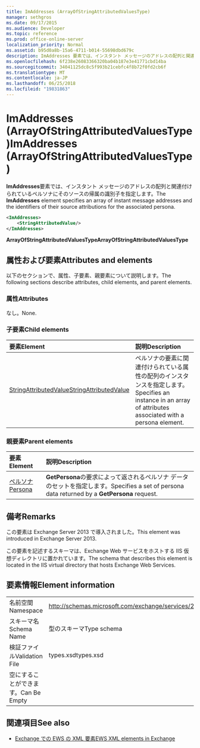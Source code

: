 ```yaml
---
title: ImAddresses (ArrayOfStringAttributedValuesType)
manager: sethgros
ms.date: 09/17/2015
ms.audience: Developer
ms.topic: reference
ms.prod: office-online-server
localization_priority: Normal
ms.assetid: b95d0a8b-15a6-4711-b014-55698dbd679c
description: ImAddresses 要素では、インスタント メッセージのアドレスの配列と関連付けられているペルソナにそのソースの帰属の識別子を指定します。
ms.openlocfilehash: 6f238e26083366320ba04b187e3e41771cbd14ba
ms.sourcegitcommit: 34041125dc8c5f993b21cebfc4f8b72f0fd2cb6f
ms.translationtype: MT
ms.contentlocale: ja-JP
ms.lasthandoff: 06/25/2018
ms.locfileid: "19831863"
---
```

# <a name="imaddresses-arrayofstringattributedvaluestype"></a><span data-ttu-id="35b59-103">ImAddresses (ArrayOfStringAttributedValuesType)</span><span class="sxs-lookup"><span data-stu-id="35b59-103">ImAddresses (ArrayOfStringAttributedValuesType)</span></span>

<span data-ttu-id="35b59-104">**ImAddresses**要素では、インスタント メッセージのアドレスの配列と関連付けられているペルソナにそのソースの帰属の識別子を指定します。</span><span class="sxs-lookup"><span data-stu-id="35b59-104">The **ImAddresses** element specifies an array of instant message addresses and the identifiers of their source attributions for the associated persona.</span></span> 
  
```XML
<ImAddresses>
    <StringAttributedValue/>
</ImAddresses>
```

 <span data-ttu-id="35b59-105">**ArrayOfStringAttributedValuesType**</span><span class="sxs-lookup"><span data-stu-id="35b59-105">**ArrayOfStringAttributedValuesType**</span></span>
## <a name="attributes-and-elements"></a><span data-ttu-id="35b59-106">属性および要素</span><span class="sxs-lookup"><span data-stu-id="35b59-106">Attributes and elements</span></span>

<span data-ttu-id="35b59-107">以下のセクションで、属性、子要素、親要素について説明します。</span><span class="sxs-lookup"><span data-stu-id="35b59-107">The following sections describe attributes, child elements, and parent elements.</span></span>
  
### <a name="attributes"></a><span data-ttu-id="35b59-108">属性</span><span class="sxs-lookup"><span data-stu-id="35b59-108">Attributes</span></span>

<span data-ttu-id="35b59-109">なし。</span><span class="sxs-lookup"><span data-stu-id="35b59-109">None.</span></span>
  
### <a name="child-elements"></a><span data-ttu-id="35b59-110">子要素</span><span class="sxs-lookup"><span data-stu-id="35b59-110">Child elements</span></span>

|<span data-ttu-id="35b59-111">**要素**</span><span class="sxs-lookup"><span data-stu-id="35b59-111">**Element**</span></span>|<span data-ttu-id="35b59-112">**説明**</span><span class="sxs-lookup"><span data-stu-id="35b59-112">**Description**</span></span>|
|:-----|:-----|
|[<span data-ttu-id="35b59-113">StringAttributedValue</span><span class="sxs-lookup"><span data-stu-id="35b59-113">StringAttributedValue</span></span>](stringattributedvalue.md) <br/> |<span data-ttu-id="35b59-114">ペルソナの要素に関連付けられている属性の配列のインスタンスを指定します。</span><span class="sxs-lookup"><span data-stu-id="35b59-114">Specifies an instance in an array of attributes associated with a persona element.</span></span>  <br/> |
   
### <a name="parent-elements"></a><span data-ttu-id="35b59-115">親要素</span><span class="sxs-lookup"><span data-stu-id="35b59-115">Parent elements</span></span>

|<span data-ttu-id="35b59-116">**要素**</span><span class="sxs-lookup"><span data-stu-id="35b59-116">**Element**</span></span>|<span data-ttu-id="35b59-117">**説明**</span><span class="sxs-lookup"><span data-stu-id="35b59-117">**Description**</span></span>|
|:-----|:-----|
|[<span data-ttu-id="35b59-118">ペルソナ</span><span class="sxs-lookup"><span data-stu-id="35b59-118">Persona</span></span>](persona.md) <br/> |<span data-ttu-id="35b59-119">**GetPersona**の要求によって返されるペルソナ データのセットを指定します。</span><span class="sxs-lookup"><span data-stu-id="35b59-119">Specifies a set of persona data returned by a **GetPersona** request.</span></span>  <br/> |
   
## <a name="remarks"></a><span data-ttu-id="35b59-120">備考</span><span class="sxs-lookup"><span data-stu-id="35b59-120">Remarks</span></span>

<span data-ttu-id="35b59-121">この要素は Exchange Server 2013 で導入されました。</span><span class="sxs-lookup"><span data-stu-id="35b59-121">This element was introduced in Exchange Server 2013.</span></span>
  
<span data-ttu-id="35b59-122">この要素を記述するスキーマは、Exchange Web サービスをホストする IIS 仮想ディレクトリに置かれています。</span><span class="sxs-lookup"><span data-stu-id="35b59-122">The schema that describes this element is located in the IIS virtual directory that hosts Exchange Web Services.</span></span>
  
## <a name="element-information"></a><span data-ttu-id="35b59-123">要素情報</span><span class="sxs-lookup"><span data-stu-id="35b59-123">Element information</span></span>

|||
|:-----|:-----|
|<span data-ttu-id="35b59-124">名前空間</span><span class="sxs-lookup"><span data-stu-id="35b59-124">Namespace</span></span>  <br/> |http://schemas.microsoft.com/exchange/services/2006/types  <br/> |
|<span data-ttu-id="35b59-125">スキーマ名</span><span class="sxs-lookup"><span data-stu-id="35b59-125">Schema Name</span></span>  <br/> |<span data-ttu-id="35b59-126">型のスキーマ</span><span class="sxs-lookup"><span data-stu-id="35b59-126">Type schema</span></span>  <br/> |
|<span data-ttu-id="35b59-127">検証ファイル</span><span class="sxs-lookup"><span data-stu-id="35b59-127">Validation File</span></span>  <br/> |<span data-ttu-id="35b59-128">types.xsd</span><span class="sxs-lookup"><span data-stu-id="35b59-128">types.xsd</span></span>  <br/> |
|<span data-ttu-id="35b59-129">空にすることができます。</span><span class="sxs-lookup"><span data-stu-id="35b59-129">Can Be Empty</span></span>  <br/> ||
   
## <a name="see-also"></a><span data-ttu-id="35b59-130">関連項目</span><span class="sxs-lookup"><span data-stu-id="35b59-130">See also</span></span>



- [<span data-ttu-id="35b59-131">Exchange での EWS の XML 要素</span><span class="sxs-lookup"><span data-stu-id="35b59-131">EWS XML elements in Exchange</span></span>](ews-xml-elements-in-exchange.md)

